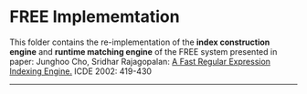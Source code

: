 # FREE Implememtation

This folder contains the re-implementation of the **index construction engine** and **runtime matching engine** of the FREE system presented in paper:
Junghoo Cho, Sridhar Rajagopalan:
[A Fast Regular Expression Indexing Engine.](https://ieeexplore.ieee.org/document/994755) ICDE 2002: 419-430
_______________________________________________________________________________________________________________________________________
